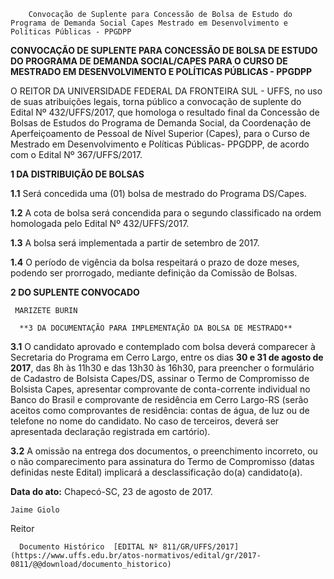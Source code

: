         Convocação de Suplente para Concessão de Bolsa de Estudo do Programa de Demanda Social Capes Mestrado em Desenvolvimento e Políticas Públicas - PPGDPP  

**CONVOCAÇÃO DE SUPLENTE PARA CONCESSÃO DE BOLSA DE ESTUDO DO PROGRAMA DE DEMANDA SOCIAL/CAPES PARA O CURSO DE MESTRADO EM DESENVOLVIMENTO E POLÍTICAS PÚBLICAS - PPGDPP**

  

 O REITOR DA UNIVERSIDADE FEDERAL DA FRONTEIRA SUL - UFFS, no uso de suas atribuições legais, torna público a convocação de suplente do Edital Nº 432/UFFS/2017, que homologa o resultado final da Concessão de Bolsas de Estudos do Programa de Demanda Social, da Coordenação de Aperfeiçoamento de Pessoal de Nível Superior (Capes), para o Curso de Mestrado em Desenvolvimento e Políticas Públicas- PPGDPP, de acordo com o Edital Nº 367/UFFS/2017.

  

 **1 DA DISTRIBUIÇÃO DE BOLSAS**

 **1.1** Será concedida uma (01) bolsa de mestrado do Programa DS/Capes.

 **1.2** A cota de bolsa será concendida para o segundo classificado na ordem homologada pelo Edital Nº 432/UFFS/2017.

 **1.3** A bolsa será implementada a partir de setembro de 2017.

 **1.4** O período de vigência da bolsa respeitará o prazo de doze meses, podendo ser prorrogado, mediante definição da Comissão de Bolsas.

  **2 DO SUPLENTE CONVOCADO**

     MARIZETE BURIN

      **3 DA DOCUMENTAÇÃO PARA IMPLEMENTAÇÃO DA BOLSA DE MESTRADO**

 **3.1** O candidato aprovado e contemplado com bolsa deverá comparecer à Secretaria do Programa em Cerro Largo, entre os dias **30 e 31 de agosto de 2017**, das 8h às 11h30 e das 13h30 às 16h30, para preencher o formulário de Cadastro de Bolsista Capes/DS, assinar o Termo de Compromisso de Bolsista Capes, apresentar comprovante de conta-corrente individual no Banco do Brasil e comprovante de residência em Cerro Largo-RS (serão aceitos como comprovantes de residência: contas de água, de luz ou de telefone no nome do candidato. No caso de terceiros, deverá ser apresentada declaração registrada em cartório).

 **3.2** A omissão na entrega dos documentos, o preenchimento incorreto, ou o não comparecimento para assinatura do Termo de Compromisso (datas definidas neste Edital) implicará a desclassificação do(a) candidato(a).

   **Data do ato:** Chapecó-SC, 23 de agosto de 2017.   
 

    Jaime Giolo   
 Reitor 

      Documento Histórico  [EDITAL Nº 811/GR/UFFS/2017](https://www.uffs.edu.br/atos-normativos/edital/gr/2017-0811/@@download/documento_historico)     
      
